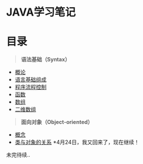 # JAVA学习笔记
# 目录
> **语法基础（Syntax）**
  * [概论](https://github.com/Ansonnnnn/NotesForJava/blob/master/Syntax/1.1%20概论.md)
  * [语言基础组成](https://github.com/Ansonnnnn/NotesForJava/blob/master/Syntax/1.2%20语言基础组成.md)
  * [程序流程控制](https://github.com/Ansonnnnn/NotesForJava/blob/master/Syntax/1.3%20程序流程控制.md)
  * [函数](https://github.com/Ansonnnnn/NotesForJava/blob/master/Syntax/1.4%20函数.md)
  * [数组](https://github.com/Ansonnnnn/NotesForJava/blob/master/Syntax/1.5%20数组.md)
  * [二维数组](https://github.com/Ansonnnnn/NotesForJava/blob/master/Syntax/1.6%20二维数组.md)  
> **面向对象（Object-oriented）**
  * [概念](https://github.com/Ansonnnnn/NotesForJava/blob/master/Object-oriented/2.1%20概念.md)
  * [类与对象的关系](https://github.com/Ansonnnnn/NotesForJava/blob/master/Object-oriented/2.2%20类与对象的关系.md)
  *4月24日，我又回来了，现在继续！
  
未完待续..


